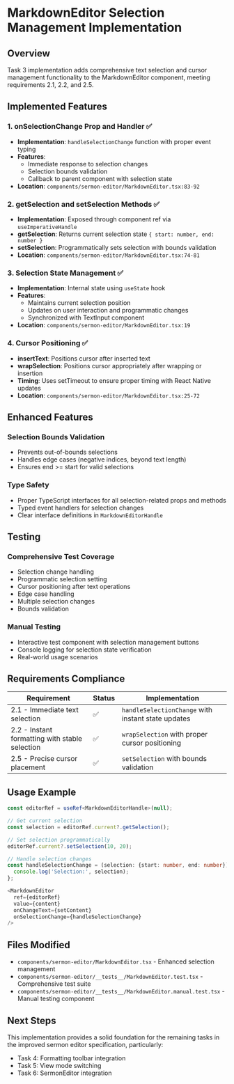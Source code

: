 # MarkdownEditor Selection Management Implementation

## Overview
Task 3 implementation adds comprehensive text selection and cursor management functionality to the MarkdownEditor component, meeting requirements 2.1, 2.2, and 2.5.

## Implemented Features

### 1. onSelectionChange Prop and Handler ✅
- **Implementation**: `handleSelectionChange` function with proper event typing
- **Features**: 
  - Immediate response to selection changes
  - Selection bounds validation
  - Callback to parent component with selection state
- **Location**: `components/sermon-editor/MarkdownEditor.tsx:83-92`

### 2. getSelection and setSelection Methods ✅
- **Implementation**: Exposed through component ref via `useImperativeHandle`
- **getSelection**: Returns current selection state `{ start: number, end: number }`
- **setSelection**: Programmatically sets selection with bounds validation
- **Location**: `components/sermon-editor/MarkdownEditor.tsx:74-81`

### 3. Selection State Management ✅
- **Implementation**: Internal state using `useState` hook
- **Features**:
  - Maintains current selection position
  - Updates on user interaction and programmatic changes
  - Synchronized with TextInput component
- **Location**: `components/sermon-editor/MarkdownEditor.tsx:19`

### 4. Cursor Positioning ✅
- **insertText**: Positions cursor after inserted text
- **wrapSelection**: Positions cursor appropriately after wrapping or insertion
- **Timing**: Uses setTimeout to ensure proper timing with React Native updates
- **Location**: `components/sermon-editor/MarkdownEditor.tsx:25-72`

## Enhanced Features

### Selection Bounds Validation
- Prevents out-of-bounds selections
- Handles edge cases (negative indices, beyond text length)
- Ensures end >= start for valid selections

### Type Safety
- Proper TypeScript interfaces for all selection-related props and methods
- Typed event handlers for selection changes
- Clear interface definitions in `MarkdownEditorHandle`

## Testing

### Comprehensive Test Coverage
- Selection change handling
- Programmatic selection setting
- Cursor positioning after text operations
- Edge case handling
- Multiple selection changes
- Bounds validation

### Manual Testing
- Interactive test component with selection management buttons
- Console logging for selection state verification
- Real-world usage scenarios

## Requirements Compliance

| Requirement | Status | Implementation |
|-------------|--------|----------------|
| 2.1 - Immediate text selection | ✅ | `handleSelectionChange` with instant state updates |
| 2.2 - Instant formatting with stable selection | ✅ | `wrapSelection` with proper cursor positioning |
| 2.5 - Precise cursor placement | ✅ | `setSelection` with bounds validation |

## Usage Example

```typescript
const editorRef = useRef<MarkdownEditorHandle>(null);

// Get current selection
const selection = editorRef.current?.getSelection();

// Set selection programmatically
editorRef.current?.setSelection(10, 20);

// Handle selection changes
const handleSelectionChange = (selection: {start: number, end: number}) => {
  console.log('Selection:', selection);
};

<MarkdownEditor
  ref={editorRef}
  value={content}
  onChangeText={setContent}
  onSelectionChange={handleSelectionChange}
/>
```

## Files Modified
- `components/sermon-editor/MarkdownEditor.tsx` - Enhanced selection management
- `components/sermon-editor/__tests__/MarkdownEditor.test.tsx` - Comprehensive test suite
- `components/sermon-editor/__tests__/MarkdownEditor.manual.test.tsx` - Manual testing component

## Next Steps
This implementation provides a solid foundation for the remaining tasks in the improved sermon editor specification, particularly:
- Task 4: Formatting toolbar integration
- Task 5: View mode switching
- Task 6: SermonEditor integration